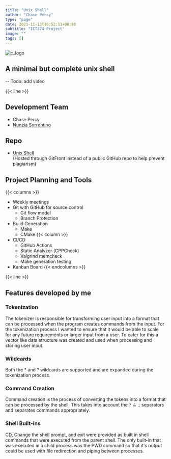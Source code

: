 ```yaml
---
title: "Unix Shell"
author: "Chase Percy"
type: "page"
date: 2021-11-13T16:52:11+08:00
subtitle: "ICT374 Project"
image: ""
tags: []
---
```


![c_logo](/img/us_icons.png "C | GITHUB")

## A minimal but complete unix shell
-- Todo: add video

{{< line >}}

## Development Team
- Chase Percy
- [Nunzia Sorrentino](https://au.linkedin.com/in/nunzia-sorrentino-bbb393111)

## Repo
- [Unix Shell](https://gitfront.io/r/cp-dev/10f2867377fcb983d308959b7c5ac3098a5c72e3/ICT374/)   
(Hosted through GitFront instead of a public GitHub repo to help prevent plagiarism)

## Project Planning and Tools
{{< columns >}}
- Weekly meetings
- Git with GitHub for source control
  - Git flow model
  - Branch Protection
- Build Generation
  - Make
  - CMake
{{< column >}}
- CI/CD
  - GitHub Actions
  - Static Analyzer (CPPCheck)
  - Valgrind memcheck
  - Make generation testing
- Kanban Board
{{< endcolumns >}}

{{< line >}}

## Features developed by me

### Tokenization
The tokenizer is responsible for transforming user input into a format that can be processed when the program creates
commands from the input.
For the tokenization process I wanted to ensure that it would be able to scale for any future requirements or larger
input from a user. To cater for this a vector like data structure was created and used when processing and storing user
input.

### Wildcards
Both the * and ? wildcards are supported and are expanded during the tokenization process.

### Command Creation
Command creation is the process of converting the tokens into a format that can be processed by the shell. This takes
into account the `? & ;` separators and separates commands appropriately.

### Shell Built-ins
CD, Change the shell prompt, and exit were provided as built in shell commands that were executed from the parent
shell. The only built-in that was executed in a child process was the PWD command so that it's output could be used
with file redirection and piping between processes.

